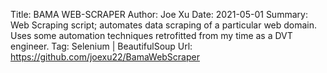 Title: BAMA WEB-SCRAPER
Author: Joe Xu
Date: 2021-05-01
Summary: Web Scraping script; automates data scraping of a particular web domain. Uses some automation techniques retrofitted from my time as a DVT engineer.
Tag: Selenium | BeautifulSoup
Url: https://github.com/joexu22/BamaWebScraper
